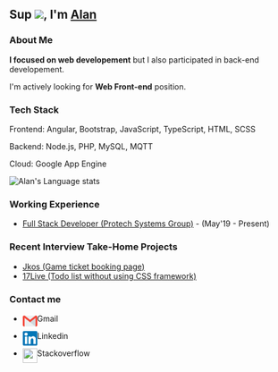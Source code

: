 ## Sup <img src="https://github.com/TheDudeThatCode/TheDudeThatCode/blob/master/Assets/Hi.gif" width="29px">, I'm [Alan](https://www.linkedin.com/in/alan-yu-4218b9b4/) 

### About Me

**I focused on web developement** but I also participated in back-end developement.

I'm actively looking for **Web Front-end** position.

### Tech Stack

Frontend: Angular, Bootstrap, JavaScript, TypeScript, HTML, SCSS

Backend: Node.js, PHP, MySQL, MQTT

Cloud: Google App Engine

![Alan's Language stats](https://github-readme-stats.vercel.app/api/top-langs/?username=imgonewild&langs_count=4)

### Working Experience
- [Full Stack Developer (Protech Systems Group)](https://www.protech.com.tw/Home/home_us.asp) - (May'19 - Present)

### Recent Interview Take-Home Projects
* [Jkos (Game ticket booking page)](https://github.com/imgonewild/jkos)
* [17Live (Todo list without using CSS framework)](https://github.com/imgonewild/17live)

### Contact me

* Gmail <a href="mailto:kaisite2004@gmail.com">
  <img align="left" width="26px" height="26px" src="https://github.com/imgonewild/imgonewild/blob/main/assets/Gmail.svg" />  
</a>

* Linkedin <a href="https://www.linkedin.com/in/alan-yu-4218b9b4/">
  <img align="left" width="26px" height="26px" src="https://github.com/imgonewild/imgonewild/blob/main/assets/Linkedin.svg"  />
</a>

* Stackoverflow <a href="https://stackoverflow.com/users/3077712/alan-yu">
  <img align="left" width="26px" height="26px" src="https://cdn.svgporn.com/logos/stackoverflow-icon.svg"  />
</a>
